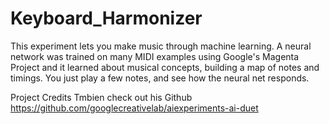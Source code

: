 # Keyboard_Harmonizer

This experiment lets you make music through machine learning. A neural network was trained on many MIDI examples using Google's Magenta Project and it learned about musical concepts, building a map of notes and timings. You just play a few notes, and see how the neural net responds.

Project Credits Tmbien check out his Github https://github.com/googlecreativelab/aiexperiments-ai-duet



